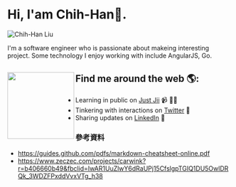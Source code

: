 # Hi, I'am Chih-Han:tada:.
![Chih-Han Liu](https://i.imgur.com/wlbugXD.png)

I'm a software engineer who is passionate about makeing interesting project.
Some technology I enjoy working with include AngularJS, Go. 

## Find me around the web 🌎: <a href="https://justjii.justdrink.com.tw/" target=_blank><img align="left" width="150" height="150" src="https://tenor.com/view/cat-mouse-computer-workaholic-the-om-gif-17601072"></a>
- Learning in public on <a href="https://justjii.justdrink.com.tw">Just Jii</a> 📹 ✍🏾
- Tinkering with interactions on <a href="https://twitter.com/HanChih"> Twitter</a> 🏓
- Sharing updates on <a href="https://www.linkedin.com/in/chih-han-liu-14a56422/">LinkedIn</a> 💼




### 參考資料
* https://guides.github.com/pdfs/markdown-cheatsheet-online.pdf
* https://www.zeczec.com/projects/carwink?r=b406660b49&fbclid=IwAR1UuZlwY6dRaUPj15CfslgpTGIQ1DU5OwlDRQk_3WDZFPxddVvxVTg_h38
